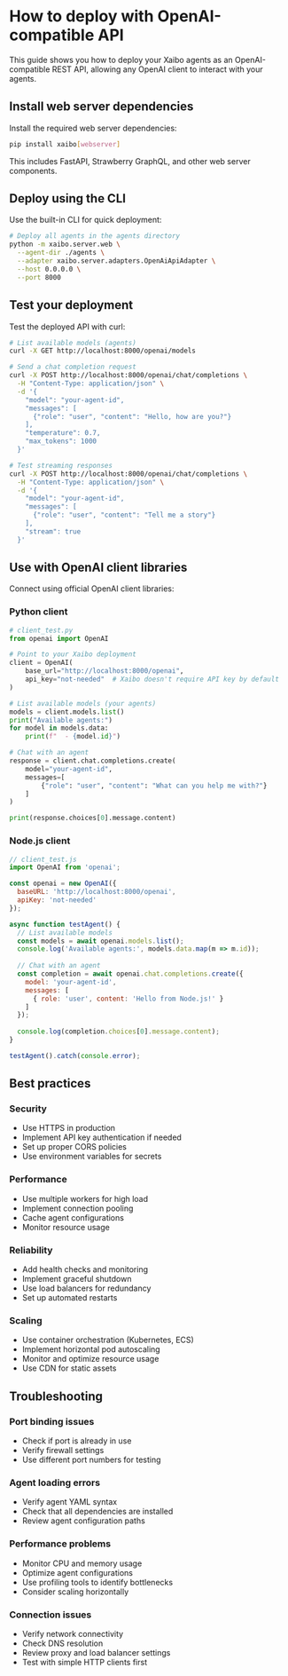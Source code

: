 # How to deploy with OpenAI-compatible API

This guide shows you how to deploy your Xaibo agents as an OpenAI-compatible REST API, allowing any OpenAI client to interact with your agents.

## Install web server dependencies

Install the required web server dependencies:

```bash
pip install xaibo[webserver]
```

This includes FastAPI, Strawberry GraphQL, and other web server components.

## Deploy using the CLI

Use the built-in CLI for quick deployment:

```bash
# Deploy all agents in the agents directory
python -m xaibo.server.web \
  --agent-dir ./agents \
  --adapter xaibo.server.adapters.OpenAiApiAdapter \
  --host 0.0.0.0 \
  --port 8000
```


## Test your deployment

Test the deployed API with curl:

```bash
# List available models (agents)
curl -X GET http://localhost:8000/openai/models

# Send a chat completion request
curl -X POST http://localhost:8000/openai/chat/completions \
  -H "Content-Type: application/json" \
  -d '{
    "model": "your-agent-id",
    "messages": [
      {"role": "user", "content": "Hello, how are you?"}
    ],
    "temperature": 0.7,
    "max_tokens": 1000
  }'

# Test streaming responses
curl -X POST http://localhost:8000/openai/chat/completions \
  -H "Content-Type: application/json" \
  -d '{
    "model": "your-agent-id",
    "messages": [
      {"role": "user", "content": "Tell me a story"}
    ],
    "stream": true
  }'
```

## Use with OpenAI client libraries

Connect using official OpenAI client libraries:

### Python client
```python
# client_test.py
from openai import OpenAI

# Point to your Xaibo deployment
client = OpenAI(
    base_url="http://localhost:8000/openai",
    api_key="not-needed"  # Xaibo doesn't require API key by default
)

# List available models (your agents)
models = client.models.list()
print("Available agents:")
for model in models.data:
    print(f"  - {model.id}")

# Chat with an agent
response = client.chat.completions.create(
    model="your-agent-id",
    messages=[
        {"role": "user", "content": "What can you help me with?"}
    ]
)

print(response.choices[0].message.content)
```

### Node.js client
```javascript
// client_test.js
import OpenAI from 'openai';

const openai = new OpenAI({
  baseURL: 'http://localhost:8000/openai',
  apiKey: 'not-needed'
});

async function testAgent() {
  // List available models
  const models = await openai.models.list();
  console.log('Available agents:', models.data.map(m => m.id));
  
  // Chat with an agent
  const completion = await openai.chat.completions.create({
    model: 'your-agent-id',
    messages: [
      { role: 'user', content: 'Hello from Node.js!' }
    ]
  });
  
  console.log(completion.choices[0].message.content);
}

testAgent().catch(console.error);
```

## Best practices

### Security
- Use HTTPS in production
- Implement API key authentication if needed
- Set up proper CORS policies
- Use environment variables for secrets

### Performance
- Use multiple workers for high load
- Implement connection pooling
- Cache agent configurations
- Monitor resource usage

### Reliability
- Add health checks and monitoring
- Implement graceful shutdown
- Use load balancers for redundancy
- Set up automated restarts

### Scaling
- Use container orchestration (Kubernetes, ECS)
- Implement horizontal pod autoscaling
- Monitor and optimize resource usage
- Use CDN for static assets

## Troubleshooting

### Port binding issues
- Check if port is already in use
- Verify firewall settings
- Use different port numbers for testing

### Agent loading errors
- Verify agent YAML syntax
- Check that all dependencies are installed
- Review agent configuration paths

### Performance problems
- Monitor CPU and memory usage
- Optimize agent configurations
- Use profiling tools to identify bottlenecks
- Consider scaling horizontally

### Connection issues
- Verify network connectivity
- Check DNS resolution
- Review proxy and load balancer settings
- Test with simple HTTP clients first